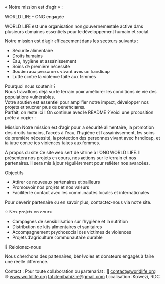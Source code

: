 « Notre mission est d’agir » :

WORLD LIFE - ONG engagée

WORLD LIFE est une organisation non gouvernementale active dans plusieurs domaines essentiels pour le développement humain et social.

Notre mission est d’agir efficacement dans les secteurs suivants :  
- Sécurité alimentaire  
- Droits humains  
- Eau, hygiène et assainissement  
- Soins de première nécessité  
- Soutien aux personnes vivant avec un handicap  
- Lutte contre la violence faite aux femmes  

Pourquoi nous soutenir ?  
Nous travaillons déjà sur le terrain pour améliorer les conditions de vie des populations vulnérables.  
Votre soutien est essentiel pour amplifier notre impact, développer nos projets et toucher plus de bénéficiaires.  
Parfait, on reste ici ! On continue avec le README ? Voici une proposition prête à copier :


Mission 
Notre mission est d’agir pour la sécurité alimentaire, la promotion des droits humains, l’accès à l’eau, l’hygiène et l’assainissement, les soins de première nécessité, la protection des personnes vivant avec handicap, et la lutte contre les violences faites aux femmes.

À propos du site
Ce site web sert de vitrine à l’ONG WORLD LIFE. Il présentera nos projets en cours, nos actions sur le terrain et nos partenaires. Il sera mis à jour régulièrement pour refléter nos avancées.

Objectifs
- Attirer de nouveaux partenaires et bailleurs  
- Promouvoir nos projets et nos valeurs  
- Faciliter le contact avec les communautés locales et internationales

Pour devenir partenaire ou en savoir plus, contactez-nous via notre site.  

💡 Nos projets en cours

- Campagnes de sensibilisation sur l’hygiène et la nutrition  
- Distribution de kits alimentaires et sanitaires  
- Accompagnement psychosocial des victimes de violences  
- Projets d’agriculture communautaire durable

🤝 Rejoignez-nous

Nous cherchons des partenaires, bénévoles et donateurs engagés à faire une réelle différence.

Contact :
Pour toute collaboration ou partenariat : 
📧 contact@worldlife.org  
🌐 www.worldlife.org
tafutenibahizire@gmail.com
Localisation :Kolwezi, RDC  


 ⁠


